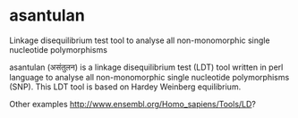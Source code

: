 # asantulan
Linkage disequilibrium test tool to analyse all non-monomorphic single nucleotide polymorphisms

asantulan (असंतुलन) is a linkage disequilibrium test (LDT) tool written in perl language to analyse all non-monomorphic single nucleotide polymorphisms (SNP). This LDT tool is based on Hardey Weinberg equilibrium.

Other examples http://www.ensembl.org/Homo_sapiens/Tools/LD?
